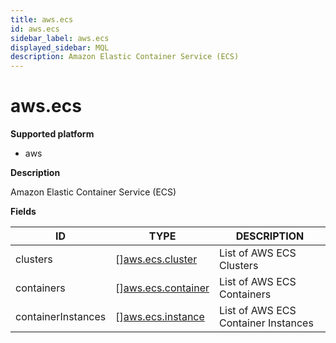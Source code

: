 ```yaml
---
title: aws.ecs
id: aws.ecs
sidebar_label: aws.ecs
displayed_sidebar: MQL
description: Amazon Elastic Container Service (ECS)
---
```


# aws.ecs

**Supported platform**

- aws

**Description**

Amazon Elastic Container Service (ECS)

**Fields**

| ID                 | TYPE                                                | DESCRIPTION                         |
| ------------------ | --------------------------------------------------- | ----------------------------------- |
| clusters           | &#91;&#93;[aws.ecs.cluster](aws.ecs.cluster.md)     | List of AWS ECS Clusters            |
| containers         | &#91;&#93;[aws.ecs.container](aws.ecs.container.md) | List of AWS ECS Containers          |
| containerInstances | &#91;&#93;[aws.ecs.instance](aws.ecs.instance.md)   | List of AWS ECS Container Instances |
